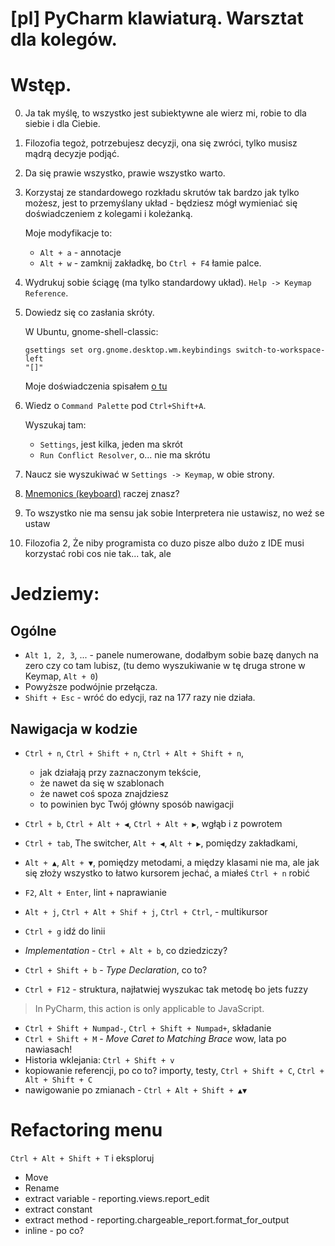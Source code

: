 # [pl] PyCharm klawiaturą. Warsztat dla kolegów.

# Wstęp.

0. Ja tak myślę, to wszystko jest subiektywne ale wierz mi, robie to dla
siebie i dla Ciebie.
1. Filozofia tegoż, potrzebujesz decyzji, ona się zwróci, tylko musisz mądrą decyzje podjąć.
1. Da się prawie wszystko, prawie wszystko warto.
2. Korzystaj ze standardowego rozkładu skrutów tak bardzo jak tylko możesz,
jest to przemyślany układ -
   będziesz mógł wymieniać się doświadczeniem z kolegami i koleżanką.

   Moje modyfikacje to:
   - `Alt + a` - annotacje
   - `Alt + w` - zamknij zakładkę, bo `Ctrl + F4` łamie palce.

3. Wydrukuj sobie ściągę (ma tylko standardowy układ). `Help -> Keymap
Reference`.
4. Dowiedz się co zasłania skróty.

    W Ubuntu, gnome-shell-classic:

    ```
    gsettings set org.gnome.desktop.wm.keybindings switch-to-workspace-left
    "[]"
    ```

    Moje doświadczenia spisałem [o
    tu](http://bartekbrak.github.io/notes.html#how-to-disable-mate-workspace-key-shortcuts)

5. Wiedz o `Command Palette` pod `Ctrl+Shift+A`.

    Wyszukaj tam:
    - `Settings`, jest kilka, jeden ma skrót
    - `Run Conflict Resolver`, o... nie ma skrótu

6. Naucz sie wyszukiwać w `Settings -> Keymap`, w obie strony.

7. [Mnemonics (keyboard)](https://en.wikipedia.org/wiki/Mnemonics_(keyboard))
raczej znasz?
8. To wszystko nie ma sensu jak sobie Interpretera nie ustawisz, no weź se ustaw
9. Filozofia 2, Że niby programista co duzo pisze albo dużo z IDE musi korzystać robi cos nie tak... tak, ale

# Jedziemy:

## Ogólne
* `Alt 1, 2, 3`, ... - panele numerowane, dodałbym sobie bazę danych na zero
czy co tam lubisz, (tu demo wyszukiwanie w tę druga strone w Keymap, `Alt + 0`)
* Powyższe podwójnie przełącza.
* `Shift + Esc` - wróć do edycji, raz na 177 razy nie działa.

## Nawigacja w kodzie
* `Ctrl + n`, `Ctrl + Shift + n`, `Ctrl + Alt + Shift + n`,
    - jak działają przy zaznaczonym tekście,
    - że nawet da się w szablonach
    - że nawet coś spoza znajdziesz
    - to powinien byc Twój główny sposób nawigacji

* `Ctrl + b`, `Ctrl + Alt + ◀`, `Ctrl + Alt + ▶`, wgłąb i z powrotem
* `Ctrl + tab`, The switcher, `Alt + ◀`, `Alt + ▶`, pomiędzy zakładkami,
* `Alt + ▲`, `Alt + ▼`, pomiędzy metodami, a między klasami nie ma, ale jak się złoży wszystko to łatwo kursorem jechać, a
  miałeś `Ctrl + n` robić
* `F2`, `Alt + Enter`, lint + naprawianie
* `Alt + j`, `Ctrl + Alt + Shif + j`, `Ctrl + Ctrl`, - multikursor
* `Ctrl + g` idź do linii
* _Implementation_ - `Ctrl + Alt + b`, co dziedziczy?
* `Ctrl + Shift + b` - _Type Declaration_, co to?
* `Ctrl + F12` - struktura, najłatwiej wyszukac tak metodę bo jets fuzzy

> In PyCharm, this action is only applicable to JavaScript.

* `Ctrl + Shift + Numpad-`, `Ctrl + Shift + Numpad+`, składanie
* `Ctrl + Shift + M` - _Move Caret to Matching Brace_ wow, lata po nawiasach!
* Historia wklejania:  `Ctrl + Shift + v`
* kopiowanie referencji, po co to? importy, testy, `Ctrl + Shift + C`, `Ctrl + Alt + Shift + C`
* nawigowanie po zmianach - `Ctrl + Alt + Shift + ▲▼`

# Refactoring menu
`Ctrl + Alt + Shift + T`  i eksploruj
- Move
- Rename
- extract variable  - reporting.views.report_edit
- extract constant
- extract method - reporting.chargeable_report.format_for_output
- inline - po co?


